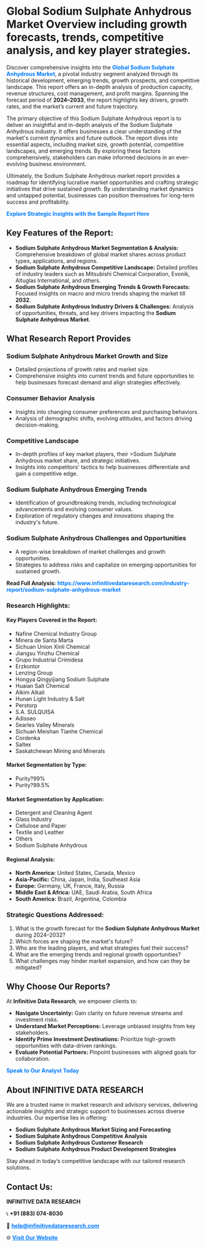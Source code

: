 <h1>Global Sodium Sulphate Anhydrous Market Overview including growth forecasts, trends, competitive analysis, and key player strategies.</h1>
<p>
Discover comprehensive insights into the 
<a href="https://www.infinitivedataresearch.com/industry-report/sodium-sulphate-anhydrous-market" rel="dofollow" style="color: #007BFF; text-decoration: none;"><strong>Global Sodium Sulphate Anhydrous Market</strong></a>, a pivotal industry segment analyzed through its historical development, emerging trends, growth prospects, and competitive landscape. This report offers an in-depth analysis of production capacity, revenue structures, cost management, and profit margins. Spanning the forecast period of <strong>2024–2033</strong>, the report highlights key drivers, growth rates, and the market’s current and future trajectory.
</p>
<p>
The primary objective of this Sodium Sulphate Anhydrous report is to deliver an insightful and in-depth analysis of the Sodium Sulphate Anhydrous industry. It offers businesses a clear understanding of the market's current dynamics and future outlook. The report dives into essential aspects, including market size, growth potential, competitive landscapes, and emerging trends. By exploring these factors comprehensively, stakeholders can make informed decisions in an ever-evolving business environment.
</p>
<p>
Ultimately, the Sodium Sulphate Anhydrous market report provides a roadmap for identifying lucrative market opportunities and crafting strategic initiatives that drive sustained growth. By understanding market dynamics and untapped potential, businesses can position themselves for long-term success and profitability.
</p>
<p>
<a href="https://www.infinitivedataresearch.com/request-sample/reportId=103319" style="color: #007BFF; text-decoration: none;"><strong>Explore Strategic Insights with the Sample Report Here</strong></a>
</p>

<h2>Key Features of the Report:</h2>
<ul>
<li><strong>Sodium Sulphate Anhydrous Market Segmentation & Analysis:</strong> Comprehensive breakdown of global market shares across product types, applications, and regions.</li>
<li><strong>Sodium Sulphate Anhydrous Competitive Landscape:</strong> Detailed profiles of industry leaders such as Mitsubishi Chemical Corporation, Evonik, Altuglas International, and others.</li>
<li><strong>Sodium Sulphate Anhydrous Emerging Trends & Growth Forecasts:</strong> Focused insights on macro and micro trends shaping the market till <strong>2032</strong>.</li>
<li><strong>Sodium Sulphate Anhydrous Industry Drivers & Challenges:</strong> Analysis of opportunities, threats, and key drivers impacting the <strong>Sodium Sulphate Anhydrous Market</strong>.</li>
</ul>

<h2>What Research Report Provides</h2>
<h3>Sodium Sulphate Anhydrous Market Growth and Size</h3>
<ul>
<li>Detailed projections of growth rates and market size.</li>
<li>Comprehensive insights into current trends and future opportunities to help businesses forecast demand and align strategies effectively.</li>
</ul>

<h3>Consumer Behavior Analysis</h3>
<ul>
<li>Insights into changing consumer preferences and purchasing behaviors.</li>
<li>Analysis of demographic shifts, evolving attitudes, and factors driving decision-making.</li>
</ul>

<h3>Competitive Landscape</h3>
<ul>
<li>In-depth profiles of key market players, their >Sodium Sulphate Anhydrous market share, and strategic initiatives.</li>
<li>Insights into competitors' tactics to help businesses differentiate and gain a competitive edge.</li>
</ul>

<h3>Sodium Sulphate Anhydrous Emerging Trends</h3>
<ul>
<li>Identification of groundbreaking trends, including technological advancements and evolving consumer values.</li>
<li>Exploration of regulatory changes and innovations shaping the industry's future.</li>
</ul>

<h3>Sodium Sulphate Anhydrous Challenges and Opportunities</h3>
<ul>
<li>A region-wise breakdown of market challenges and growth opportunities.</li>
<li>Strategies to address risks and capitalize on emerging opportunities for sustained growth.</li>
</ul>
<p><strong>Read Full Analysis:</strong> <a href="https://www.infinitivedataresearch.com/industry-report/sodium-sulphate-anhydrous-market" rel="dofollow" style="color: #007BFF; text-decoration: none;"><strong>https://www.infinitivedataresearch.com/industry-report/sodium-sulphate-anhydrous-market</strong></a></p>
<h3>Research Highlights:</h3>
<h4>Key Players Covered in the Report:</h4>
<ul><li>Nafine Chemical Industry Group</li><li>Minera de Santa Marta</li><li>Sichuan Union Xinli Chemical</li><li>Jiangsu Yinzhu Chemical</li><li>Grupo Industrial Crimidesa</li><li>Erzkontor</li><li>Lenzing Group</li><li>Hongya Qingyijiang Sodium Sulphate</li><li>Huaian Salt Chemical</li><li>Alkim Alkali</li><li>Hunan Light Industry &amp; Salt</li><li>Perstorp</li><li>S.A. SULQUISA</li><li>Adisseo</li><li>Searles Valley Minerals</li><li>Sichuan Meishan Tianhe Chemical</li><li>Cordenka</li><li>Saltex</li><li>Saskatchewan Mining and Minerals</li></ul>
<h4>Market Segmentation by Type:</h4>
<ul><li>Purity?99%</li><li>Purity?99.5%</li></ul>
<h4>Market Segmentation by Application:</h4>
<ul><li>Detergent and Cleaning Agent</li><li>Glass Industry</li><li>Cellulose and Paper</li><li>Textile and Leather</li><li>Others</li><li>Sodium Sulphate Anhydrous</li></ul>

<h4>Regional Analysis:</h4>
<ul>
<li><strong>North America:</strong> United States, Canada, Mexico</li>
<li><strong>Asia-Pacific:</strong> China, Japan, India, Southeast Asia</li>
<li><strong>Europe:</strong> Germany, UK, France, Italy, Russia</li>
<li><strong>Middle East & Africa:</strong> UAE, Saudi Arabia, South Africa</li>
<li><strong>South America:</strong> Brazil, Argentina, Colombia</li>
</ul>

<h3>Strategic Questions Addressed:</h3>
<ol>
<li>What is the growth forecast for the <strong>Sodium Sulphate Anhydrous Market</strong> during 2024–2032?</li>
<li>Which forces are shaping the market's future?</li>
<li>Who are the leading players, and what strategies fuel their success?</li>
<li>What are the emerging trends and regional growth opportunities?</li>
<li>What challenges may hinder market expansion, and how can they be mitigated?</li>
</ol>

<h2>Why Choose Our Reports?</h2>
<p>At <strong>Infinitive Data Research</strong>, we empower clients to:</p>
<ul>
<li><strong>Navigate Uncertainty:</strong> Gain clarity on future revenue streams and investment risks.</li>
<li><strong>Understand Market Perceptions:</strong> Leverage unbiased insights from key stakeholders.</li>
<li><strong>Identify Prime Investment Destinations:</strong> Prioritize high-growth opportunities with data-driven rankings.</li>
<li><strong>Evaluate Potential Partners:</strong> Pinpoint businesses with aligned goals for collaboration.</li>
</ul>
<p><a href="https://www.infinitivedataresearch.com/industry-report/sodium-sulphate-anhydrous-market" rel="dofollow" style="color: #007BFF; text-decoration: none;"><strong>Speak to Our Analyst Today</strong></a></p>

<h2>About INFINITIVE DATA RESEARCH</h2>
<p>We are a trusted name in market research and advisory services, delivering actionable insights and strategic support to businesses across diverse industries. Our expertise lies in offering:</p>
<ul>
<li><strong>Sodium Sulphate Anhydrous Market Sizing and Forecasting</strong></li>
<li><strong>Sodium Sulphate Anhydrous Competitive Analysis</strong></li>
<li><strong>Sodium Sulphate Anhydrous Customer Research</strong></li>
<li><strong>Sodium Sulphate Anhydrous Product Development Strategies</strong></li>
</ul>
<p>Stay ahead in today’s competitive landscape with our tailored research solutions.</p>

<h2>Contact Us:</h2>
<p><strong>INFINITIVE DATA RESEARCH</strong></p>
<p>📞 <strong>+91 (883) 074-8030</strong></p>
<p>📧 <strong><a href="mailto:help@infinitivedataresearch.com" style="color: #007BFF;">help@infinitivedataresearch.com</a></strong></p>
<p>🌐 <strong><a href="https://www.infinitivedataresearch.com" rel="dofollow" style="color: #007BFF;">Visit Our Website</a></strong></p>
